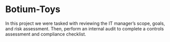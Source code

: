# Botium-Toys
In this project we were tasked with reviewing the IT manager’s scope, goals, and risk assessment. Then, perform an internal audit to complete a controls assessment and compliance checklist.
